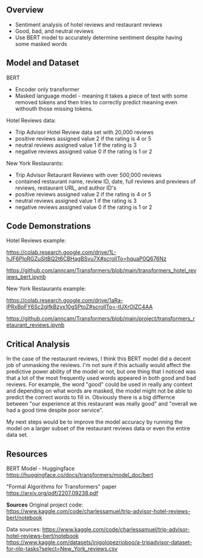 
## **Overview**

- Sentiment analysis of hotel reviews and restaurant reviews 
- Good, bad, and neutral reviews 
- Use BERT model to accurately determine sentiment despite having some masked words  


## **Model and Dataset**

BERT 
  - Encoder only transformer
  - Masked language model - meaning it takes a piece of text with some removed tokens and then tries to correctly predict meaning even withouth those missing tokens. 
 

Hotel Reviews data:
- Trip Advisor Hotel Review data set with 20,000 reviews
- positive reviews assigned value 2 if the rating is 4 or 5
- neutral reviews assigned value 1 if the rating is 3 
- negative reviews assigned value 0 if the rating is 1 or 2

New York Restaurants: 
- Trip Advisor Retaurant Reviews with over 500,000 reviews 
- contained restaurant name, review ID, date, full reviews and previews of reviews, restaurant URL, and author ID's
- positive reviews assigned value 2 if the rating is 4 or 5
- neutral reviews assigned value 1 if the rating is 3 
- negative reviews assigned value 0 if the rating is 1 or 2


## **Code Demonstrations** 

Hotel Reviews example:

https://colab.research.google.com/drive/1L-hJF6PIoRGZuSltBQ2t6CBHagBSvu7X#scrollTo=hquaP0Q676Nz

https://github.com/anncam/Transformers/blob/main/transformers_hotel_reviews_bert.ipynb

New York Restaurants example:

https://colab.research.google.com/drive/1aRa-lPRxBpFY6Sc2glfkBzyx10gSPtoZ#scrollTo=-tUXrOlZC4AA

https://github.com/anncam/Transformers/blob/main/project/transformers_retaurant_reviews.ipynb

## **Critical Analysis** 
In the case of the restaurant reviews, I think this BERT model did a decent job of unmasking the reviews. I'm not sure if this actually would affect the predictive power ability of the model or not, but one thing that I noticed was that a lot of the most frequently used words appeared in both good and bad reviews. For example, the word "good" could be used in really any context and depending on what words are masked, the model might not be able to predict the correct words to fill in. Obviously there is a big differnce between "our experience at this restaurant was really good" and "overall we had a good time despite poor service". 

My next steps would be to improve the model accuracy by running the model on a larger subset of the restaurant reviews data or even the entire data set. 

## **Resources** 

BERT Model - Huggingface  
https://huggingface.co/docs/transformers/model_doc/bert

"Formal Algorithms for Transformers" paper
https://arxiv.org/pdf/2207.09238.pdf

**Sources**
Original project code: https://www.kaggle.com/code/charlessamuel/trip-advisor-hotel-reviews-bert/notebook

Data sources: 
https://www.kaggle.com/code/charlessamuel/trip-advisor-hotel-reviews-bert/notebook
https://www.kaggle.com/datasets/inigolopezrioboo/a-tripadvisor-dataset-for-nlp-tasks?select=New_York_reviews.csv

